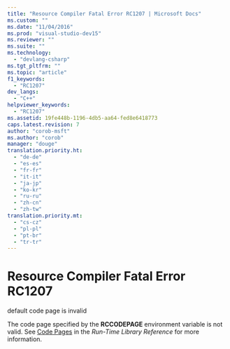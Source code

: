 ```yaml
---
title: "Resource Compiler Fatal Error RC1207 | Microsoft Docs"
ms.custom: ""
ms.date: "11/04/2016"
ms.prod: "visual-studio-dev15"
ms.reviewer: ""
ms.suite: ""
ms.technology: 
  - "devlang-csharp"
ms.tgt_pltfrm: ""
ms.topic: "article"
f1_keywords: 
  - "RC1207"
dev_langs: 
  - "C++"
helpviewer_keywords: 
  - "RC1207"
ms.assetid: 19fe448b-1196-4db5-aa64-fed8e6418773
caps.latest.revision: 7
author: "corob-msft"
ms.author: "corob"
manager: "douge"
translation.priority.ht: 
  - "de-de"
  - "es-es"
  - "fr-fr"
  - "it-it"
  - "ja-jp"
  - "ko-kr"
  - "ru-ru"
  - "zh-cn"
  - "zh-tw"
translation.priority.mt: 
  - "cs-cz"
  - "pl-pl"
  - "pt-br"
  - "tr-tr"
---
```

# Resource Compiler Fatal Error RC1207
default code page is invalid  
  
 The code page specified by the **RCCODEPAGE** environment variable is not valid. See [Code Pages](/visual-cpp/c-runtime-library/code-pages) in the *Run-Time Library Reference* for more information.